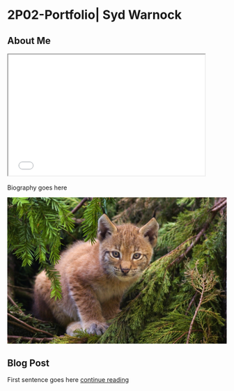 # 2P02-Portfolio| Syd Warnock

## About Me

<iframe style='width: 452px; height: 278px;' src='//voyant-tools.org/tool/Cirrus/?corpus=d85d79d00bc9f47d2d938ab077892b0c'></iframe>

Biography goes here

![](images/Lynx_kitten.jpg)

## Blog Post

First sentence goes here [continue reading](blog)
